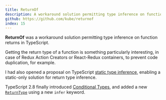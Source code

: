 ```yaml
---
title: ReturnOf
description: A workaround solution permitting type inference on function returns in TypeScript
github: https://github.com/kube/returnof
index: 15
---
```


**ReturnOf** was a workaround solution permitting type inference on function returns in TypeScript.

Getting the return type of a function is something particularly interesting, in case of Redux Action Creators or React-Redux containers, to prevent code duplication, for example.

I had also opened a proposal on TypeScript [static type inference](https://github.com/Microsoft/TypeScript/issues/14400), enabling a static-only solution for return type inference.

TypeScript 2.8 finally introduced [Conditional Types](https://github.com/Microsoft/TypeScript/pull/21316), and added a new [`ReturnType`](https://github.com/Microsoft/TypeScript/pull/21496) using a new `infer` keyword.
